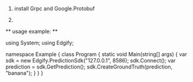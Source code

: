 1. install Grpc and Google.Protobuf

2.
** usage example: **

using System;
using Edgify;

namespace Example
{
    class Program
    {
        static void Main(string[] args)
        {
            var sdk = new Edgify.PredictionSdk("127.0.0.1", 8586);
            sdk.Connect();
            var prediction = sdk.GetPrediction();
            sdk.CreateGroundTruth(prediction, "banana");
        }
    }
}